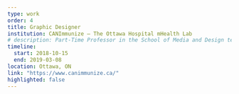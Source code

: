 ```yaml
---
type: work
order: 4
title: Graphic Designer
institution: CANImmunize — The Ottawa Hospital mHealth Lab
# description: Part-Time Professor in the School of Media and Design teaching the Cross-Platform Web Design (introductory HTML & CSS) and Applied Industry Projects.
timeline:
  start: 2018-10-15
  end: 2019-03-08
location: Ottawa, ON
link: "https://www.canimmunize.ca/"
highlighted: false
---
```

